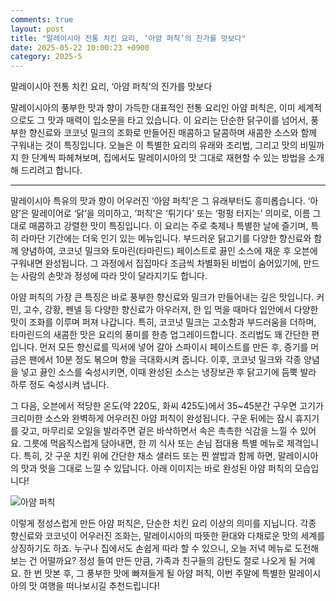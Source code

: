 ```yaml
---
comments: true
layout: post
title: "말레이시아 전통 치킨 요리, ‘아얌 퍼칙’의 진가를 맛보다"
date: 2025-05-22 10:00:23 +0900
category: 2025-5
---
```


말레이시아 전통 치킨 요리, ‘아얌 퍼칙’의 진가를 맛보다

말레이시아의 풍부한 맛과 향이 가득한 대표적인 전통 요리인 아얌 퍼칙은, 이미 세계적으로도 그 맛과 매력이 입소문을 타고 있습니다. 이 요리는 단순한 닭구이를 넘어서, 풍부한 향신료와 코코넛 밀크의 조화로 만들어진 매콤하고 달콤하며 새콤한 소스와 함께 구워내는 것이 특징입니다. 오늘은 이 특별한 요리의 유래와 조리법, 그리고 맛의 비밀까지 한 단계씩 파헤쳐보며, 집에서도 말레이시아의 맛 그대로 재현할 수 있는 방법을 소개해 드리려고 합니다.

---

말레이시아 특유의 맛과 향이 어우러진 ‘아얌 퍼칙’은 그 유래부터도 흥미롭습니다. ‘아얌’은 말레이어로 ‘닭’을 의미하고, ‘퍼칙’은 ‘튀기다’ 또는 ‘펑펑 터지는’ 의미로, 이름 그대로 매콤하고 강렬한 맛이 특징입니다. 이 요리는 주로 축제나 특별한 날에 즐기며, 특히 라마단 기간에는 더욱 인기 있는 메뉴입니다. 부드러운 닭고기를 다양한 향신료와 함께 양념하여, 코코넛 밀크와 토마린(타마린드) 페이스트로 끓인 소스에 재운 후 오븐에 구워내면 완성됩니다. 그 과정에서 집집마다 조금씩 차별화된 비법이 숨어있기에, 만드는 사람의 손맛과 정성에 따라 맛이 달라지기도 합니다.

아얌 퍼칙의 가장 큰 특징은 바로 풍부한 향신료와 밀크가 만들어내는 깊은 맛입니다. 커민, 고수, 강황, 펜넬 등 다양한 향신료가 아우러져, 한 입 먹을 때마다 입안에서 다양한 맛이 조화를 이루며 퍼져 나갑니다. 특히, 코코넛 밀크는 고소함과 부드러움을 더하며, 타마린드의 새콤한 맛은 요리의 풍미를 한층 업그레이드합니다. 조리법도 꽤 간단한 편입니다. 먼저 모든 향신료를 믹서에 넣어 갈아 스파이시 페이스트를 만든 후, 증기를 머금은 팬에서 10분 정도 볶으며 향을 극대화시켜 줍니다. 이후, 코코넛 밀크와 각종 양념을 넣고 끓인 소스를 숙성시키면, 이때 완성된 소스는 냉장보관 후 닭고기에 듬뿍 발라 하루 정도 숙성시켜 냅니다.

그 다음, 오븐에서 적당한 온도(약 220도, 화씨 425도)에서 35~45분간 구우면 고기가 크리미한 소스와 완벽하게 어우러진 아얌 퍼칙이 완성됩니다. 구운 뒤에는 잠시 휴지기를 갖고, 마무리로 오일을 발라주면 겉은 바삭하면서 속은 촉촉한 식감을 느낄 수 있어요. 그릇에 먹음직스럽게 담아내면, 한 끼 식사 또는 손님 접대용 특별 메뉴로 제격입니다. 특히, 갓 구운 치킨 위에 간단한 채소 샐러드 또는 찐 쌀밥과 함께 하면, 말레이시아의 맛과 멋을 그대로 느낄 수 있답니다. 아래 이미지는 바로 완성된 아얌 퍼칙의 모습입니다!

![아얌 퍼칙](https://www.themealdb.com/images/media/meals/020z181619788503.jpg)

이렇게 정성스럽게 만든 아얌 퍼칙은, 단순한 치킨 요리 이상의 의미를 지닙니다. 각종 향신료와 코코넛이 어우러진 조화는, 말레이시아의 따뜻한 환대와 다채로운 맛의 세계를 상징하기도 하죠. 누구나 집에서도 손쉽게 따라 할 수 있으니, 오늘 저녁 메뉴로 도전해보는 건 어떨까요? 정성 들여 만든 만큼, 가족과 친구들의 감탄도 절로 나오게 될 거예요. 한 번 맛본 후, 그 풍부한 맛에 빠져들게 될 아얌 퍼칙, 이번 주말에 특별한 말레이시아의 맛 여행을 떠나보시길 추천드립니다!